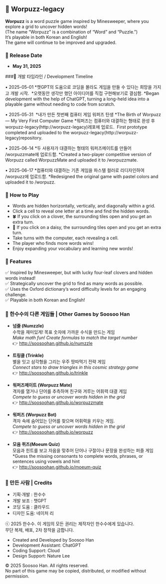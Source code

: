 ## 🧩 Worpuzz-legacy

**Worpuzz** is a word puzzle game inspired by Minesweeper, where you explore a grid to uncover hidden words!  
(The name “Worpuzz” is a combination of “Word” and “Puzzle.”)  
It’s playable in both Korean and English!  
The game will continue to be improved and upgraded.  

### 📅 Release Date  
- **May 31, 2025**  

###📅 개발 타임라인 / Development Timeline

•	2025-05-01
*챗GPT의 도움으로 코딩을 몰라도 게임을 만들 수 있다는 희망을 가지고 개발 시작. 
*오랫동안 생각만 했던 아이디어를 직접 구현해보기로 결심함.
*Began development with the help of ChatGPT, turning a long-held idea into a playable game without needing to code from scratch.
 
•	2025-05-31
 *내가 만든 첫번째 컴퓨터 게임 워퍼즈 탄생
*The Birth of Worpuzz — My Very First Computer Game
*워퍼즈는 컴퓨터와 대결하는 형태로  완성 후 worpuzz-legacy(http://worpuzz-legacy)레포에 업로드.  First prototype completed and uploaded to the worpuzz-legacy(http://worpuzz-legacy)repository.

•	2025-06-14
*두 사용자가 대결하는 형태의 워퍼즈메이트를 만들어 /worpuzzmate에 업로드함.
*Created a two-player competitive version of Worpuzz called WorpuzzMate and uploaded it to /worpuzzmate.

•	2025-06-17
*컴퓨터와 대결하는 기존 게임을 파스텔 컬러로 리디자인하여 /worpuzz에 업로드함.
*Redesigned the original game with pastel colors and uploaded it to /worpuzz.

### 🔎 How to Play  
- Words are hidden horizontally, vertically, and diagonally within a grid.  
- Click a cell to reveal one letter at a time and find the hidden words.  
- 🍀 If you click on a clover, the surrounding tiles open and you get an extra turn.  
- 🌼 If you click on a daisy, the surrounding tiles open and you get an extra turn.  
- Take turns with the computer, each revealing a cell.  
- The player who finds more words wins!  
- Enjoy expanding your vocabulary and learning new words!

### 🎯 Features  
✅ Inspired by Minesweeper, but with lucky four-leaf clovers and hidden words instead!  
✅ Strategically uncover the grid to find as many words as possible.  
✅ Uses the Oxford dictionary’s word difficulty levels for an engaging challenge.  
✅ Playable in both Korean and English!

### 🧪 한수수의 다른 게임들 | Other Games by Soosoo Han

- **넘즐 (Numzzle)**  
  수학을 재미있게! 목표 숫자에 가까운 수식을 만드는 게임  
  *Make math fun! Create formulas to match the target number*  
  👉 http://soosoohan.github.io/numzzle

- **트링클 (Trinkle)**  
  별을 잇고 삼각형을 그리는 우주 땅따먹기 전략 게임  
  *Connect stars to draw triangles in this cosmic strategy game*  
  👉 http://soosoohan.github.io/trinkle

- **워퍼즈메이트 (Worpuzz Mate)**  
  격자를 열거나 단어를 추측하며 친구와 겨루는 어휘력 대결 게임  
  *Compete to guess or uncover words hidden in the grid*  
  👉 http://soosoohan.github.io/worpuzzmate

- **워퍼즈 (Worpuzz Bot)**  
  격자 속에 숨어있는 단어를 찾으며 어휘력을 키우는 게임.    
  *Compete to guess or uncover words hidden in the grid*  
  👉 http://soosoohan.github.io/worpuzz

- **모음 퀴즈(Moeum Quiz)**  
    모음과 힌트를 보고 자음을 맞추어 단어나 구절이나 문장을 완성하는 퍼즐 게임  
  *Guess the missing consonants to complete words, phrases, or sentences using vowels and hint  
  👉 http://soosoohan.github.io/moeum-quiz


### 👤 만든 사람 | Credits
- 기획·개발 : 한수수  
- 개발 보조 : 챗GPT
- 코딩 도움 : 클라우드  
- 디자인 도움: 네이처 리

<p>ⓒ 2025 한수수. 이 게임의 모든 권리는 제작자인 한수수에게 있습니다.<br>
 무단 복제, 배포, 2차 창작을 금합니다.</p>

- Created and Developed by Soosoo Han  
- Development Assistant: ChatGPT  
- Coding Support: Cloud  
- Design Support: Nature Lee

<p>© 2025 Soosoo Han. All rights reserved.<br>
    No part of this game may be copied, distributed, or modified without permission.</p>

